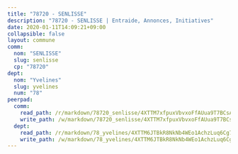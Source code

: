 ```yaml
---
title: "78720 - SENLISSE"
description: "78720 - SENLISSE | Entraide, Annonces, Initiatives"
date: 2020-01-11T14:09:21+09:00
collapsible: false
layout: commune
comm:
  nom: "SENLISSE"
  slug: senlisse
  cp: "78720"
dept:
  nom: "Yvelines"
  slug: yvelines
  num: "78"
peerpad:
  comm:
    read_path: /r/markdown/78720_senlisse/4XTTM7xfpuxVbvxoFfAUua9T7BCsAL5K9wdjkL6ka4SrCcT7v
    write_path: /w/markdown/78720_senlisse/4XTTM7xfpuxVbvxoFfAUua9T7BCsAL5K9wdjkL6ka4SrCcT7v-K3TgUwP6PZcqmS7Xv4XSpQPAkjtZ18m12EQEcntviokA83Yxj4RQNWL6x2ug66WuhrRApNuTgi4ioVQsqc5JRq332zpEmF5wZ3T2xHgcpU27gMpokzbEwFfGsvxh6wTtjdR1q2cp
  dept:
    read_path: /r/markdown/78_yvelines/4XTTM6JTBkR8NkNb4WEo1AchzLuq6Cg73ydg7w9pErcQZA13p
    write_path: /w/markdown/78_yvelines/4XTTM6JTBkR8NkNb4WEo1AchzLuq6Cg73ydg7w9pErcQZA13p-K3TgUBFRQCPZwoWqJkunXeSjdgbtU3xzUSsui8DBc3rCTw6mbo4gNvfQRdE99JD3AnVW7fzseq687LKfGWCfAPajih5ByiZ3SpFz1r449oWaDnM5BHKZTbYtf6pEhRvzWbcazhrS
---
```


